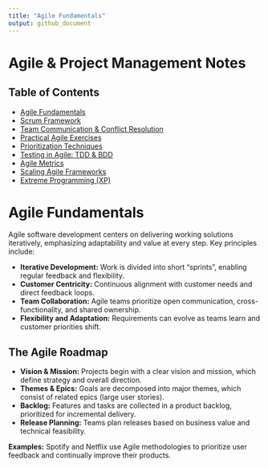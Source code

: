 ```yaml
---
title: "Agile Fundamentals"
output: github_document
---
```


# Agile & Project Management Notes

## Table of Contents

- [Agile Fundamentals](agile-fundamentals.md)
- [Scrum Framework](scrum-framework.md)
- [Team Communication & Conflict Resolution](conflict-resolution.md)
- [Practical Agile Exercises](practical-exercises.md)
- [Prioritization Techniques](prioritization-techniques.md)
- [Testing in Agile: TDD & BDD](agile-testing.md)
- [Agile Metrics](agile-metrics.md)
- [Scaling Agile Frameworks](scaling-agile.md)
- [Extreme Programming (XP)](extreme-programming.md)

# Agile Fundamentals

Agile software development centers on delivering working solutions iteratively, emphasizing adaptability and value at every step. Key principles include:

- **Iterative Development:** Work is divided into short “sprints”, enabling regular feedback and flexibility.
- **Customer Centricity:** Continuous alignment with customer needs and direct feedback loops.
- **Team Collaboration:** Agile teams prioritize open communication, cross-functionality, and shared ownership.
- **Flexibility and Adaptation:** Requirements can evolve as teams learn and customer priorities shift.

## The Agile Roadmap

- **Vision & Mission:** Projects begin with a clear vision and mission, which define strategy and overall direction.
- **Themes & Epics:** Goals are decomposed into major themes, which consist of related epics (large user stories).
- **Backlog:** Features and tasks are collected in a product backlog, prioritized for incremental delivery.
- **Release Planning:** Teams plan releases based on business value and technical feasibility.

**Examples:** Spotify and Netflix use Agile methodologies to prioritize user feedback and continually improve their products.


